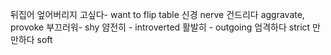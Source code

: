 뒤집어 엎어버리지 고싶다- want to flip table
신경 nerve
건드리다 aggravate, provoke 
부끄러워- shy
얌전히 - introverted
활발히 - outgoing
엄격하다 strict
만만하다 soft